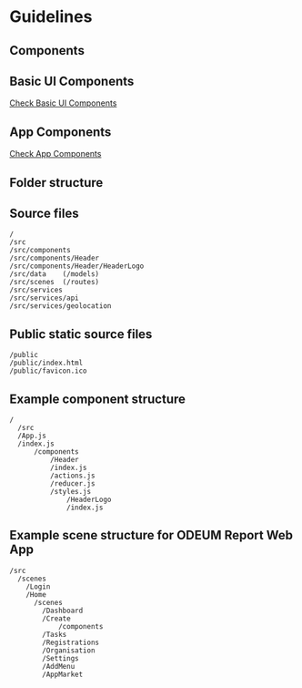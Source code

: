 # Guidelines

## Components

## Basic UI Components
<a href="./BasicUIComponents.md" target="_blank">Check Basic UI Components</a>

## App Components
<a href="./AppComponents.md" target="_blank">Check App Components</a>

## Folder structure

## Source files 
```
/
/src
/src/components
/src/components/Header
/src/components/Header/HeaderLogo
/src/data    (/models)
/src/scenes  (/routes)
/src/services
/src/services/api
/src/services/geolocation
````

## Public static source files 
```
/public
/public/index.html
/public/favicon.ico
```

## Example component structure 

```
/
  /src
  /App.js
  /index.js
      /components
          /Header
          /index.js
          /actions.js
          /reducer.js
          /styles.js
              /HeaderLogo
              /index.js

```

## Example scene structure for ODEUM Report Web App

```
/src
  /scenes
    /Login 
    /Home
      /scenes
        /Dashboard
        /Create
            /components
        /Tasks
        /Registrations
        /Organisation
        /Settings
        /AddMenu
        /AppMarket          
```